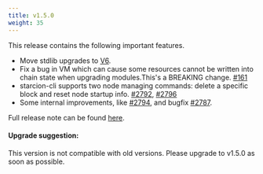 ```yaml
---
title: v1.5.0
weight: 35
---
```


This release contains the following important features.

- Move stdlib upgrades to [V6](https://github.com/starcoinorg/starcoin/blob/master/vm/stdlib/release_notes.md#version-6).
- Fix a bug in VM which can cause some resources cannot be written into chain state when upgrading modules.This's a BREAKING change. [#161](https://github.com/starcoinorg/diem/pull/161)
- starcion-cli supports two node managing commands: delete a specific block and reset node startup info. [#2792](https://github.com/starcoinorg/starcoin/pull/2792), [#2796](https://github.com/starcoinorg/starcoin/pull/2796)
- Some internal improvements, like [#2794](https://github.com/starcoinorg/starcoin/pull/2794), and bugfix [#2787](https://github.com/starcoinorg/starcoin/pull/2787).

Full release note can be found [here](https://github.com/starcoinorg/starcoin/releases/tag/v1.5.0).

#### Upgrade suggestion:

This version is not compatible with old versions.
Please upgrade to v1.5.0 as soon as possible.

